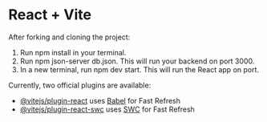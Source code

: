 # React + Vite

After forking and cloning the project:

1. Run npm install in your terminal.
2. Run npm json-server db.json. This will run your backend on port 3000.
3. In a new terminal, run npm dev start. This will run the React app on port.



Currently, two official plugins are available:

- [@vitejs/plugin-react](https://github.com/vitejs/vite-plugin-react/blob/main/packages/plugin-react/README.md) uses [Babel](https://babeljs.io/) for Fast Refresh
- [@vitejs/plugin-react-swc](https://github.com/vitejs/vite-plugin-react-swc) uses [SWC](https://swc.rs/) for Fast Refresh
